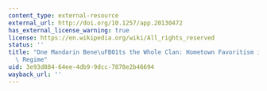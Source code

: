 ```yaml
---
content_type: external-resource
external_url: http://doi.org/10.1257/app.20130472
has_external_license_warning: true
license: https://en.wikipedia.org/wiki/All_rights_reserved
status: ''
title: "One Mandarin Bene\uFB01ts the Whole Clan: Hometown Favoritism in an Authoritarian\
  \ Regime"
uid: 3e93d884-64ee-4db9-9dcc-7878e2b46694
wayback_url: ''
---
```

